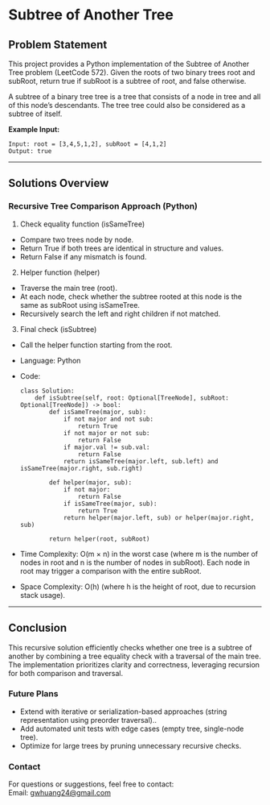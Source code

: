 # **Subtree of Another Tree**

## **Problem Statement**
This project provides a Python implementation of the Subtree of Another Tree problem (LeetCode 572).
Given the roots of two binary trees root and subRoot, return true if subRoot is a subtree of root, and false otherwise.

A subtree of a binary tree tree is a tree that consists of a node in tree and all of this node’s descendants. The tree tree could also be considered as a subtree of itself.


**Example Input:**
  ```
  Input: root = [3,4,5,1,2], subRoot = [4,1,2]  
  Output: true
  ```
---

## **Solutions Overview**
### **Recursive Tree Comparison Approach (Python)**
1. Check equality function (isSameTree)
  - Compare two trees node by node.
  - Return True if both trees are identical in structure and values.
  - Return False if any mismatch is found.
2. Helper function (helper)
  - Traverse the main tree (root).
  - At each node, check whether the subtree rooted at this node is the same as subRoot using isSameTree.
  - Recursively search the left and right children if not matched.
3. Final check (isSubtree)
  - Call the helper function starting from the root.

- Language: Python
- Code:
  ```
  class Solution:
      def isSubtree(self, root: Optional[TreeNode], subRoot: Optional[TreeNode]) -> bool:
          def isSameTree(major, sub):
              if not major and not sub:
                  return True
              if not major or not sub:
                  return False
              if major.val != sub.val:
                  return False
              return isSameTree(major.left, sub.left) and isSameTree(major.right, sub.right)
  
          def helper(major, sub):
              if not major:
                  return False
              if isSameTree(major, sub):
                  return True
              return helper(major.left, sub) or helper(major.right, sub)
  
          return helper(root, subRoot)
  ```
  
- Time Complexity: O(m × n) in the worst case
  (where m is the number of nodes in root and n is the number of nodes in subRoot). Each node in root may trigger a comparison with the entire subRoot.
- Space Complexity: O(h)
  (where h is the height of root, due to recursion stack usage).
  
---

## **Conclusion**
This recursive solution efficiently checks whether one tree is a subtree of another by combining a tree equality check with a traversal of the main tree.
The implementation prioritizes clarity and correctness, leveraging recursion for both comparison and traversal.


### **Future Plans**
- Extend with iterative or serialization-based approaches (string representation using preorder traversal)..
- Add automated unit tests with edge cases (empty tree, single-node tree).
- Optimize for large trees by pruning unnecessary recursive checks.
  
### **Contact**
For questions or suggestions, feel free to contact:  
Email: gwhuang24@gmail.com

